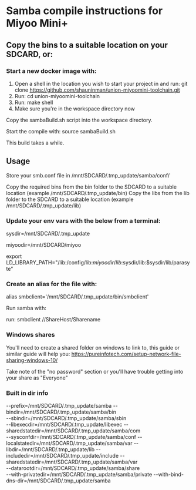 # Samba compile instructions for Miyoo Mini+

## Copy the bins to a suitable location on your SDCARD, or:

### Start a new docker image with:

1. Open a shell in the location you wish to start your project in and run: git clone https://github.com/shauninman/union-miyoomini-toolchain.git
2. Run: cd union-miyoomini-toolchain
3. Run: make shell
4. Make sure you're in the workspace directory now

Copy the sambaBuild.sh script into the workspace directory.

Start the compile with: source sambaBuild.sh

This build takes a while.

## Usage

Store your smb.conf file in /mnt/SDCARD/.tmp_update/samba/conf/

Copy the required bins from the bin folder to the SDCARD to a suitable location (example /mnt/SDCARD/.tmp_update/bin)
Copy the libs from the lib folder to the SDCARD to a suitable location (example /mnt/SDCARD/.tmp_update/lib)

### Update your env vars with the below from a terminal:

sysdir=/mnt/SDCARD/.tmp_update

miyoodir=/mnt/SDCARD/miyoo

export LD_LIBRARY_PATH="/lib:/config/lib:$miyoodir/lib:$sysdir/lib:$sysdir/lib/parasyte"

### Create an alias for the file with: 

alias smbclient='/mnt/SDCARD/.tmp_update/bin/smbclient'

Run samba with:

run: smbclient //ShareHost/Sharename

### Windows shares

You'll need to create a shared folder on windows to link to, this guide or similar guide will help you:
https://pureinfotech.com/setup-network-file-sharing-windows-10/

Take note of the "no password" section or you'll have trouble getting into your share as "Everyone"

### Built in dir info

--prefix=/mnt/SDCARD/.tmp_update/samba 
--bindir=/mnt/SDCARD/.tmp_update/samba/bin  
--sbindir=/mnt/SDCARD/.tmp_update/samba/sbin  
--libexecdir=/mnt/SDCARD/.tmp_update/libexec 
--sharedstatedir=/mnt/SDCARD/.tmp_update/samba/com  
--sysconfdir=/mnt/SDCARD/.tmp_update/samba/conf 
--localstatedir=/mnt/SDCARD/.tmp_update/samba/var 
--libdir=/mnt/SDCARD/.tmp_update/lib 
--includedir=/mnt/SDCARD/.tmp_update/include 
--sharedstatedir=/mnt/SDCARD/.tmp_update/samba/var  
--datarootdir=/mnt/SDCARD/.tmp_update/samba/share  
--with-privatedir=/mnt/SDCARD/.tmp_update/samba/private 
--with-bind-dns-dir=/mnt/SDCARD/.tmp_update/samba

